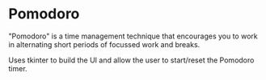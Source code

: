 # Pomodoro
"Pomodoro" is a time management technique that encourages you to work in alternating short periods of focussed work and breaks.

Uses tkinter to build the UI and allow the user to start/reset the Pomodoro timer.
